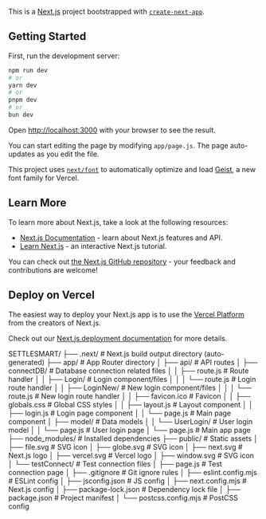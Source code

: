 This is a [Next.js](https://nextjs.org) project bootstrapped with [`create-next-app`](https://github.com/vercel/next.js/tree/canary/packages/create-next-app).

## Getting Started

First, run the development server:

```bash
npm run dev
# or
yarn dev
# or
pnpm dev
# or
bun dev
```

Open [http://localhost:3000](http://localhost:3000) with your browser to see the result.

You can start editing the page by modifying `app/page.js`. The page auto-updates as you edit the file.

This project uses [`next/font`](https://nextjs.org/docs/app/building-your-application/optimizing/fonts) to automatically optimize and load [Geist](https://vercel.com/font), a new font family for Vercel.

## Learn More

To learn more about Next.js, take a look at the following resources:

- [Next.js Documentation](https://nextjs.org/docs) - learn about Next.js features and API.
- [Learn Next.js](https://nextjs.org/learn) - an interactive Next.js tutorial.

You can check out [the Next.js GitHub repository](https://github.com/vercel/next.js) - your feedback and contributions are welcome!

## Deploy on Vercel

The easiest way to deploy your Next.js app is to use the [Vercel Platform](https://vercel.com/new?utm_medium=default-template&filter=next.js&utm_source=create-next-app&utm_campaign=create-next-app-readme) from the creators of Next.js.

Check out our [Next.js deployment documentation](https://nextjs.org/docs/app/building-your-application/deploying) for more details.


SETTLESMART/
├── .next/                         # Next.js build output directory (auto-generated)
├── app/                           # App Router directory
│   ├── api/                       # API routes
│   ├── connectDB/                 # Database connection related files
│   │   ├── route.js               # Route handler
│   │   ├── Login/                 # Login component/files
│   │   │   └── route.js           # Login route handler
│   │   ├── LoginNew/              # New login component/files
│   │   │   └── route.js           # New login route handler
│   │   ├── favicon.ico            # Favicon
│   │   ├── globals.css            # Global CSS styles
│   │   ├── layout.js              # Layout component
│   │   ├── login.js               # Login page component
│   │   └── page.js                # Main page component
│   ├── model/                     # Data models
│   │   └── UserLogin/             # User login model
│   │       └── page.js            # User login page
│   └── page.js                    # Main app page
├── node_modules/                  # Installed dependencies
├── public/                        # Static assets
│   ├── file.svg                   # SVG icon
│   ├── globe.svg                  # SVG icon
│   ├── next.svg                   # Next.js logo
│   ├── vercel.svg                 # Vercel logo
│   ├── window.svg                 # SVG icon
│   └── testConnect/               # Test connection files
│       ├── page.js                # Test connection page
│       ├── .gitignore             # Git ignore rules
│       ├── eslint.config.mjs       # ESLint config
│       ├── jsconfig.json          # JS config
│       ├── next.config.mjs        # Next.js config
│       ├── package-lock.json      # Dependency lock file
│       ├── package.json           # Project manifest
│       └── postcss.config.mjs     # PostCSS config